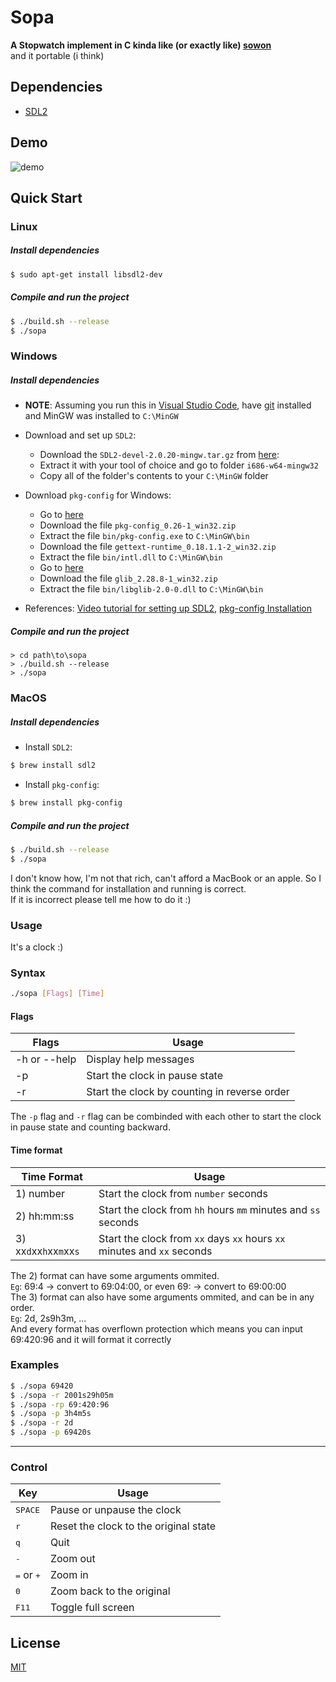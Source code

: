 # Sopa

**A Stopwatch implement in C kinda like (or exactly like) [sowon](https://github.com/tsoding/sowon)**  
and it portable (i think)

## Dependencies
- [SDL2](https://www.libsdl.org/download-2.0.php)

## Demo

![demo](./demo.gif)

## Quick Start

### Linux

##### Install dependencies

```bash
$ sudo apt-get install libsdl2-dev
```

##### Compile and run the project

```bash
$ ./build.sh --release
$ ./sopa 
```

### Windows

##### Install dependencies

- **NOTE**: Assuming you run this in [Visual Studio Code](https://code.visualstudio.com/), have [git](https://git-scm.com/download/) installed and MinGW was installed to `C:\MinGW`

- Download and set up `SDL2`:  
    - Download the `SDL2-devel-2.0.20-mingw.tar.gz` from [here](https://www.libsdl.org/download-2.0.php):
    - Extract it with your tool of choice and go to folder `i686-w64-mingw32`
    - Copy all of the folder's contents to your `C:\MinGW` folder

- Download `pkg-config` for Windows:  
    - Go to [here](http://ftp.gnome.org/pub/gnome/binaries/win32/dependencies/)
    - Download the file `pkg-config_0.26-1_win32.zip`
    - Extract the file `bin/pkg-config.exe` to `C:\MinGW\bin`
    - Download the file `gettext-runtime_0.18.1.1-2_win32.zip`
    - Extract the file `bin/intl.dll` to `C:\MinGW\bin`
    - Go to [here](http://ftp.gnome.org/pub/gnome/binaries/win32/glib/2.28)
    - Download the file `glib_2.28.8-1_win32.zip`
    - Extract the file `bin/libglib-2.0-0.dll` to `C:\MinGW\bin`

- References: [Video tutorial for setting up SDL2](https://www.youtube.com/watch?v=DQ-NBjBFLJ4), [pkg-config Installation](https://stackoverflow.com/questions/1710922/how-to-install-pkg-config-in-windows/25605631)

##### Compile and run the project

```console
> cd path\to\sopa
> ./build.sh --release
> ./sopa
```

### MacOS

##### Install dependencies

- Install `SDL2`:

```bash
$ brew install sdl2
```

- Install `pkg-config`:

```bash
$ brew install pkg-config
```

##### Compile and run the project

```bash
$ ./build.sh --release
$ ./sopa
```

I don't know how, I'm not that rich, can't afford a MacBook or an apple. So I think the command for installation and running is correct.  
If it is incorrect please tell me how to do it :)

### Usage

It's a clock :)

### Syntax

```bash
./sopa [Flags] [Time]
```

#### Flags

| Flags        | Usage                                        |
| ------------ | -------------------------------------------- |
| -h or --help | Display help messages                        |
| -p           | Start the clock in pause state               |
| -r           | Start the clock by counting in reverse order |

The `-p` flag and `-r` flag can be combinded with each other to start the clock 
in pause state and counting backward.

#### Time format

| Time Format             | Usage                                                                   |
| ----------------------- | ----------------------------------------------------------------------- |
| 1) number               | Start the clock from `number` seconds                                   |
| 2) hh:mm:ss             | Start the clock from `hh` hours `mm` minutes and `ss` seconds           |
| 3) xx`d`xx`h`xx`m`xx`s` | Start the clock from `xx` days `xx` hours `xx` minutes and `xx` seconds |

The 2) format can have some arguments ommited.  
    `Eg`: 69:4 -> convert to 69:04:00, or even 69: -> convert to 69:00:00  
The 3) format can also have some arguments ommited, and can be in any order.  
    `Eg`: 2d, 2s9h3m, ...  
And every format has overflown protection which means you can input 69:420:96 and it will format it correctly  

### Examples

```bash
$ ./sopa 69420
$ ./sopa -r 2001s29h05m
$ ./sopa -rp 69:420:96
$ ./sopa -p 3h4m5s
$ ./sopa -r 2d
$ ./sopa -p 69420s
```

---

### Control

| Key                              | Usage                                 |
| -------------------------------- | ------------------------------------- |
| <kbd>SPACE</kbd>                 | Pause or unpause the clock            |
| <kbd>r</kbd>                     | Reset the clock to the original state |
| <kbd>q</kbd>                     | Quit                                  |
| <kbd>-</kbd>                     | Zoom out                              |
| <kbd>=</kbd>   or   <kbd>+</kbd> | Zoom in                               |
| <kbd>0</kbd>                     | Zoom back to the original             |
| <kbd>F11</kbd>                   | Toggle full screen                    |

## License
[MIT](./LICENSE)
